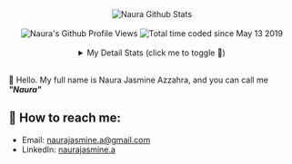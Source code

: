 <div align="center">
  <img src="https://github-readme-stats.vercel.app/api?username=naurajasminezhr&show_icons=true&theme=dracula" alt="Naura Github Stats">
  <br><br>
  <img src="https://komarev.com/ghpvc/?username=naurajasminezhr&color=F4A4B5&style=flat" alt="Naura's Github Profile Views" />
  <img src="https://wakatime.com/badge/user/7a831ab0-e43a-4215-aa08-92f915bed065.svg" alt="Total time coded since May 13 2019" />
  <br><br>
  <details>
    <summary>My Detail Stats (click me to toggle 👀)</summary>
    <br>
    <p><img src="https://github-readme-stats.vercel.app/api/top-langs/?username=naurajasminezhr&theme=algolia&hide_border=true&langs_count=5" alt="Most used languages" /></p>
    <p><img src="https://github-readme-streak-stats.herokuapp.com/?user=naurajasminezhr&theme=algolia" alt="Stat Streak" /></p>
    <p><img src="https://github-profile-trophy.vercel.app/?username=naurajasminezhr&theme=algolia&margin-w=5&margin-h=5" alt="Github Trophy" /></p>
  </details>
</div>
<br>

👋 Hello. My full name is Naura Jasmine Azzahra, and you can call me ***"Naura"***

## 🚀 How to reach me:

- Email: [naurajasmine.a@gmail.com](mailto:naurajasmine.a@gmail.com)
- LinkedIn: [naurajasmine.a](https://www.linkedin.com/in/naura-jasmine-azzahra)
